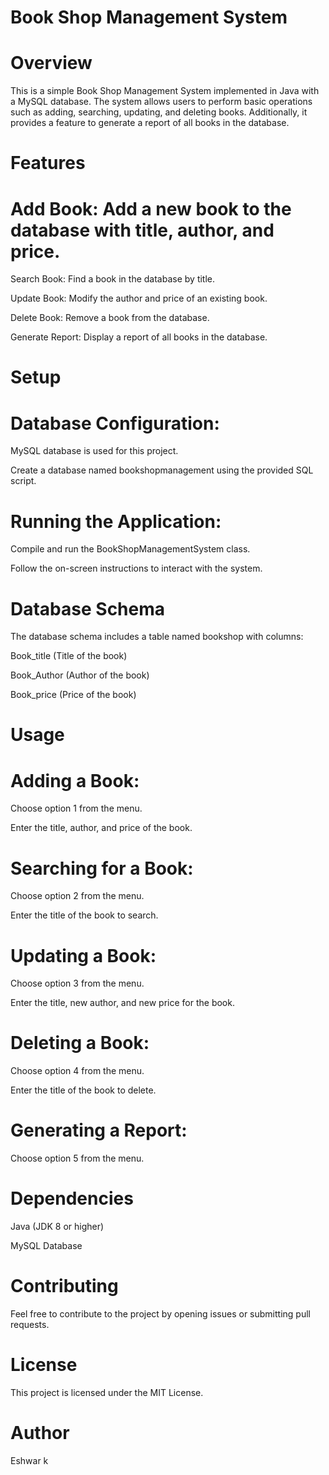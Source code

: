 # Book Shop Management System
# Overview
This is a simple Book Shop Management System implemented in Java with a MySQL database. The system allows users to perform basic operations such as adding, searching, updating, and deleting books. Additionally, it provides a feature to generate a report of all books in the database.

# Features
# Add Book: Add a new book to the database with title, author, and price.

Search Book: Find a book in the database by title.

Update Book: Modify the author and price of an existing book.

Delete Book: Remove a book from the database.

Generate Report: Display a report of all books in the database.

# Setup
# Database Configuration:
MySQL database is used for this project.

Create a database named bookshopmanagement using the provided SQL script.

# Running the Application:
Compile and run the BookShopManagementSystem class.

Follow the on-screen instructions to interact with the system.

# Database Schema
The database schema includes a table named bookshop with columns:

Book_title (Title of the book)

Book_Author (Author of the book)

Book_price (Price of the book)

# Usage
# Adding a Book:
Choose option 1 from the menu.

Enter the title, author, and price of the book.

# Searching for a Book:
Choose option 2 from the menu.

Enter the title of the book to search.

# Updating a Book:
Choose option 3 from the menu.

Enter the title, new author, and new price for the book.

# Deleting a Book:
Choose option 4 from the menu.

Enter the title of the book to delete.

# Generating a Report:
Choose option 5 from the menu.

# Dependencies
Java (JDK 8 or higher)

MySQL Database

# Contributing
Feel free to contribute to the project by opening issues or submitting pull requests.

# License
This project is licensed under the MIT License.

# Author
Eshwar k
